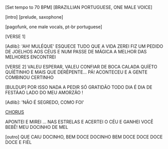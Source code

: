 [Set tempo to 70 BPM]
[BRAZILLIAN PORTUGUESE, ONE MALE VOICE]

[intro]
[prelude, saxophone]

[pagofunk,  one male vocals, pt-br portuguese]


[VERSE 1]

[Adlib]: 'AH! MULÉQUE'
ESQUECE TUDO QUE A VIDA ZEREI
FIZ UM PEDIDO DE JOELHOS AOS CÉUS
E NUM PASSE DE MÁGICA A MELHOR DAS MELHORES ENCONTREI

[VERSE 2]
VALEU ESPERAR, VALEU CONFIAR
DE BOCA CALADA QUÍÉTO QUÍÉTINHO
E MAIS QUE DERÊPENTE... PÁ!
ACONTECEU E A GENTE COMBINOU CERTINHO


[BULDUP]
POR ISSO NADA A PEDIR
SÓ GRATIDÃO
TODO DIA É DIA DE FESTÁAO LADO DO MEU AMORZÃO !

[Adlib]: 'NÃO É SEGREDO, COMO FOI'

[CHORUS](REPEAT)

APONTEI E MIREI  ...
NAS ESTRELAS E ACERTEI O CÉU
E GANHEI VOCÊ BEBÊ!
MEU DOCINHO DE MEL

[outro]
QUE CAIU DOCINHO, BEM DOCE
DOCINHO BEM DOCE
DOCE DOCE DOCE E FIÉL

